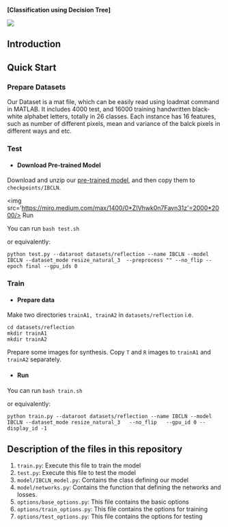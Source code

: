 **[Classification using Decision Tree]**


<img src='https://miro.medium.com/max/1400/0*YEwFetXQGPB8aDFV'/>



## Introduction





## Quick Start

### Prepare Datasets

Our Dataset is a mat file, which can be easily read using loadmat command in MATLAB.
It includes 4000 test, and 16000 training handwritten black-white alphabet letters, totally in 26 classes.
Each instance has 16 features, such as number of different pixels, mean and variance of the balck pixels in different ways and etc.


### Test

- #### Download Pre-trained Model

Download and unzip our [pre-trained model](https://drive.google.com/file/d/1Dnlb875jP-F3vcFHlolcPTXFn4RmnQNr/view?usp=sharing), and then copy them to ```checkpoints/IBCLN```.

<img src='https://miro.medium.com/max/1400/0*ZIVhwk0n7Favn31z'=2000*2000/> Run

You can run ```bash test.sh```

or equivalently:

```python test.py --dataroot datasets/reflection --name IBCLN --model IBCLN --dataset_mode resize_natural_3  --preprocess "" --no_flip --epoch final --gpu_ids 0```	



### Train

- #### Prepare data

Make two directories ```trainA1, trainA2``` in ```datasets/reflection``` i.e.

```
cd datasets/reflection
mkdir trainA1
mkdir trainA2
```

Prepare some images for synthesis. Copy ```T``` and ```R``` images to ```trainA1``` and ```trainA2``` separately.

- #### Run

You can run ```bash train.sh```

or equivalently:

```python train.py --dataroot datasets/reflection --name IBCLN --model IBCLN --dataset_mode resize_natural_3   --no_flip   --gpu_id 0 --display_id -1```




## Description of the files in this repository

1) ``train.py``: Execute this file to train the model 
2) ``test.py``: Execute this file to test the model 
3) ``model/IBCLN_model.py``: Contains the class defining our model
4) ``model/networks.py``: Contains the function that defining the networks and losses.
5) ``options/base_options.py``: This file contains the basic options
6) ``options/train_options.py``: This file contains the options for training
7) ``options/test_options.py``: This file contains the options for testing

